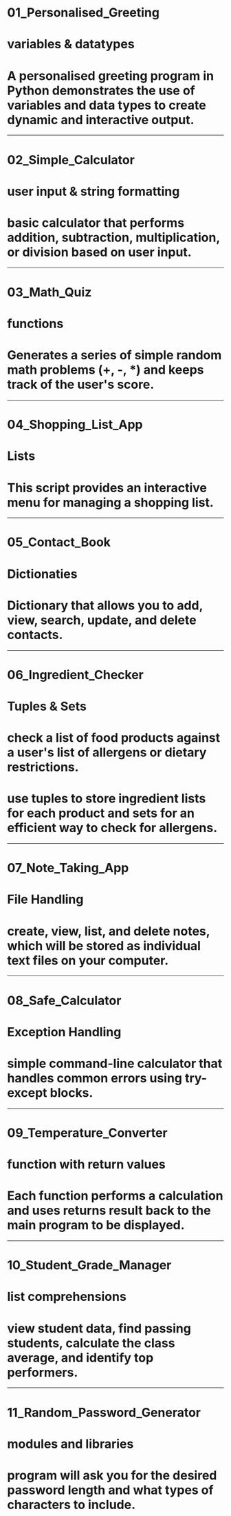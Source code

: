 # 01_Personalised_Greeting
# variables & datatypes
# A personalised greeting program in Python demonstrates the use of variables and data types to create dynamic and interactive output.
----------------------------------------------------------------------------------------------------------------------
# 02_Simple_Calculator
# user input & string formatting
# basic calculator that performs addition, subtraction, multiplication, or division based on user input.
----------------------------------------------------------------------------------------------------------------------
# 03_Math_Quiz
# functions
# Generates a series of simple random math problems (+, -, *) and keeps track of the user's score.
----------------------------------------------------------------------------------------------------------------------
# 04_Shopping_List_App
# Lists
# This script provides an interactive menu for managing a shopping list.
----------------------------------------------------------------------------------------------------------------------
# 05_Contact_Book
# Dictionaties
# Dictionary that allows you to add, view, search, update, and delete contacts. 
----------------------------------------------------------------------------------------------------------------------
# 06_Ingredient_Checker
# Tuples & Sets
# check a list of food products against a user's list of allergens or dietary restrictions.
# use tuples to store ingredient lists for each product and sets for an efficient way to check for allergens.
----------------------------------------------------------------------------------------------------------------------
# 07_Note_Taking_App
# File Handling
# create, view, list, and delete notes, which will be stored as individual text files on your computer.
----------------------------------------------------------------------------------------------------------------------
# 08_Safe_Calculator
# Exception Handling
# simple command-line calculator that handles common errors using try-except blocks.
----------------------------------------------------------------------------------------------------------------------
# 09_Temperature_Converter
# function with return values
# Each function performs a calculation and uses returns result back to the main program to be displayed.
----------------------------------------------------------------------------------------------------------------------
# 10_Student_Grade_Manager
# list comprehensions
# view student data, find passing students, calculate the class average, and identify top performers.
----------------------------------------------------------------------------------------------------------------------
# 11_Random_Password_Generator
# modules and libraries
# program will ask you for the desired password length and what types of characters to include.
